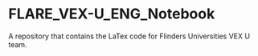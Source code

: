 # FLARE_VEX-U_ENG_Notebook
A repository that contains the LaTex code for Flinders Universities VEX U team.
